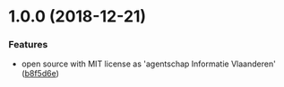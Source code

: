 # 1.0.0 (2018-12-21)


### Features

* open source with MIT license as 'agentschap Informatie Vlaanderen' ([b8f5d6e](https://github.com/informatievlaanderen/crab/commit/b8f5d6e))
